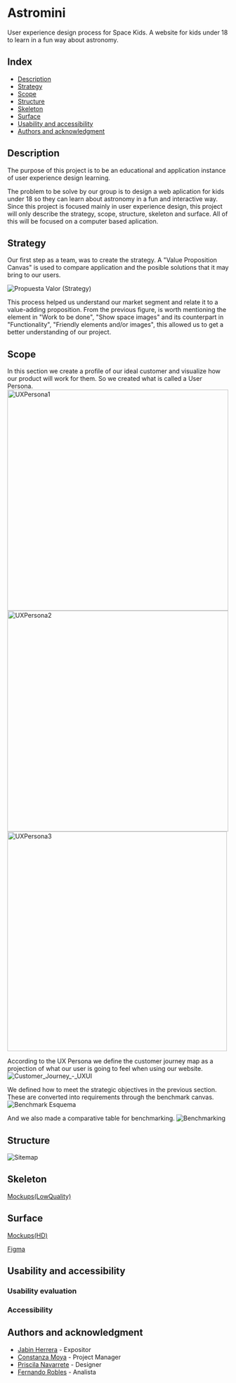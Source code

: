 # Astromini
User experience design process for Space Kids. A website for kids under 18 to learn in a fun way about astronomy.

## Index
- [Description](https://github.com/jabinherrera/UX/blob/main/README.md#description)
- [Strategy](https://github.com/jabinherrera/UX/blob/main/README.md#strategy)
- [Scope](https://github.com/jabinherrera/UX/blob/main/README.md#scope)
- [Structure](https://github.com/jabinherrera/UX/blob/main/README.md#structure)
- [Skeleton](https://github.com/jabinherrera/UX/blob/main/README.md#skeleton)
- [Surface](https://github.com/jabinherrera/UX/blob/main/README.md#surface)
- [Usability and accessibility](https://github.com/jabinherrera/UX/blob/main/README.md#usability-and-accessibility)
- [Authors and acknowledgment](https://github.com/jabinherrera/UX/blob/main/README.md#authors-and-acknowledgment)

## Description
The purpose of this project is to be an educational and application instance of user experience design learning.

The problem to be solve by our group is to design a web aplication for kids under 18 so they can learn about astronomy in a fun and interactive way. Since this project is focused mainly in user experience design, this project will only describe the strategy, scope, structure, skeleton and surface. All of this will be focused on a computer based aplication.

## Strategy
Our first step as a team, was to create the strategy. A "Value Proposition Canvas" is used to compare application and the posible solutions that it may bring to our users.

![Propuesta Valor (Strategy)](https://github.com/jabinherrera/UX/assets/89926906/0a8e86c7-d44e-43a0-95ea-63dd2e740993)

This process helped us understand our market segment and relate it to a value-adding proposition. From the previous figure, is worth mentioning the element in "Work to be done", "Show space images" and its counterpart in "Functionality", "Friendly elements and/or images", this allowed us to get a better understanding of our project. <!-- Decir si agregamos, mantubimos o descartamos ideas de las propuestas de valor al final del proyecto -->

## Scope
In this section we create a profile of our ideal customer and visualize how our product will work for them. So we created what is called a User Persona.
<img width="503" alt="UXPersona1" src="https://github.com/jabinherrera/UX/assets/89926906/6857b1cd-6917-4577-b6ba-c3c6cb2a6a32">
<img width="503" alt="UXPersona2" src="https://github.com/jabinherrera/UX/assets/89926906/09976555-28be-4f1e-b512-524494e13a84">
<img width="500" alt="UXPersona3" src="https://github.com/jabinherrera/UX/assets/89926906/62cb1be3-2619-4bcd-99b5-b539266438d3">


According to the UX Persona we define the customer journey map as a projection of what our user is going to feel when using our website.
![Customer_Journey_-_UXUI](https://github.com/jabinherrera/UX/assets/89926906/f810aac8-7464-4c80-88e9-8354b2d3ba6e)

We defined how to meet the strategic objectives in the previous section. These are converted into requirements through the benchmark canvas.
![Benchmark Esquema](https://github.com/jabinherrera/UX/assets/89926906/972022e9-1941-4dca-bb55-18fec10c596b)

And we also made a comparative table for benchmarking.
![Benchmarking](https://github.com/jabinherrera/UX/assets/89926906/2e6c9f2f-eb3c-49af-ad38-5a0fe82e79da)

## Structure
![Sitemap](https://github.com/jabinherrera/UX/assets/89926906/139fddc9-8258-480d-9cac-8f772f19768a)


## Skeleton
[Mockups(LowQuality)](https://github.com/jabinherrera/UX/blob/main/deliverables/mockups(lowfi).pdf)

## Surface
[Mockups(HD)](https://github.com/jabinherrera/UX/blob/main/deliverables/Interfaces%20hd.pdf)

[Figma](https://www.figma.com/file/d8i0rGzcCABYXVJy528eff/Interfaces-HD?type=design&node-id=0%3A1&t=ryEWUxo5mKQeToMj-1)

## Usability and accessibility

### Usability evaluation

### Accessibility

## Authors and acknowledgment
* [Jabin Herrera](https://github.com/jabinherrera) - Expositor
* [Constanza Moya](https://github.com/rescue98) - Project Manager
* [Priscila Navarrete](https://github.com/PriscilaNC) - Designer
* [Fernando Robles](https://github.com/frobles03) - Analista
